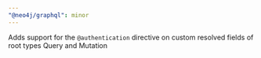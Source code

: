 ```yaml
---
"@neo4j/graphql": minor
---
```


Adds support for the `@authentication` directive on custom resolved fields of root types Query and Mutation
